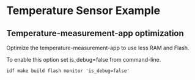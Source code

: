 # Temperature Sensor Example

## Temperature-measurement-app optimization
Optimize the temperature-measurement-app to use less RAM and Flash.

To enable this option set is_debug=false from command-line.

```
idf make build flash monitor 'is_debug=false'
```
